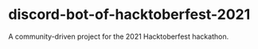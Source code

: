 # discord-bot-of-hacktoberfest-2021
A community-driven project for the 2021 Hacktoberfest hackathon.
